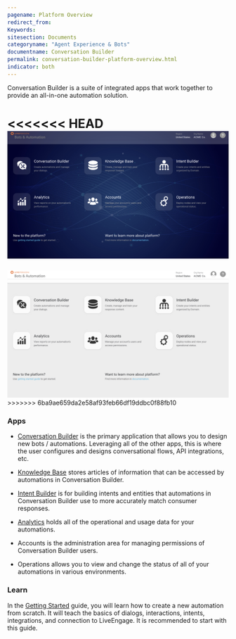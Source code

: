 ```yaml
---
pagename: Platform Overview
redirect_from:
Keywords:
sitesection: Documents
categoryname: "Agent Experience & Bots"
documentname: Conversation Builder
permalink: conversation-builder-platform-overview.html
indicator: both
---
```


Conversation Builder is a suite of integrated apps that work together to provide an all-in-one automation solution.

<<<<<<< HEAD
<img style="width:750px" src="img/ConvoBuilder/platform_main.png">
=======
<img class="fancyimage" style="width:750px" src="img/ConvoBuilder/appView.png">
>>>>>>> 6ba9ae659da2e58af93feb66df19ddbc0f88fb10

### Apps

- [Conversation Builder](conversation-builder-conversation-builder-overview.html) is the primary application that allows you to design new bots / automations. Leveraging all of the other apps, this is where the user configures and designs conversational flows, API integrations, etc.

- [Knowledge Base](conversation-builder-knowledge-base.html) stores articles of information that can be accessed by automations in Conversation Builder.

- [Intent Builder](conversation-builder-intent-builder-overview.html) is for building intents and entities that automations in Conversation Builder use to more accurately match consumer responses.

- [Analytics](conversation-builder-analytics.html) holds all of the operational and usage data for your automations.

- Accounts is the administration area for managing permissions of Conversation Builder users.

- Operations allows you to view and change the status of all of your automations in various environments.

### Learn

In the [Getting Started](conversation-builder-getting-started-1-dialogs-and-patterns.html) guide, you will learn how to create a new automation from scratch. It will teach the basics of dialogs, interactions, intents, integrations, and connection to LiveEngage. It is recommended to start with this guide.